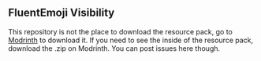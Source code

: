 **FluentEmoji Visibility**
-
This repository is not the place to download the resource pack, go to [Modrinth](https://modrinth.com/resourcepack/fluentemoji-visibility) to download it. If you need to see the inside of the resource pack, download the .zip on Modrinth. You can post issues here though.
